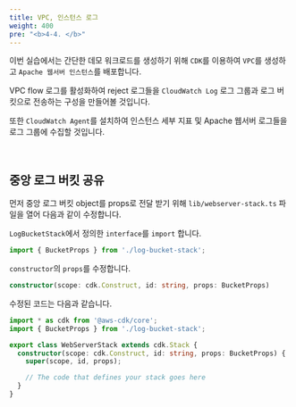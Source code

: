 ```yaml
---
title: VPC, 인스턴스 로그
weight: 400
pre: "<b>4-4. </b>"
---
```


이번 실습에서는 간단한 데모 워크로드를 생성하기 위해 `CDK`를 이용하여 `VPC`를 생성하고 `Apache 웹서버 인스턴스`를 배포합니다.

VPC flow 로그를 활성화하여 reject 로그들을 `CloudWatch Log` 로그 그룹과 로그 버킷으로 전송하는 구성을 만들어볼 것입니다.

또한 `CloudWatch Agent`를 설치하여 인스턴스 세부 지표 및 Apache 웹서버 로그들을 로그 그룹에 수집할 것입니다.

&nbsp;

## 중앙 로그 버킷 공유

먼저 중앙 로그 버킷 object를 props로 전달 받기 위해 `lib/webserver-stack.ts` 파일을 열어 다음과 같이 수정합니다.

`LogBucketStack`에서 정의한 `interface`를 `import` 합니다.

```typescript
import { BucketProps } from './log-bucket-stack';
```

`constructor`의 `props`를 수정합니다.
```typescript
constructor(scope: cdk.Construct, id: string, props: BucketProps)
```

수정된 코드는 다음과 같습니다.

```typescript
import * as cdk from '@aws-cdk/core';
import { BucketProps } from './log-bucket-stack';

export class WebServerStack extends cdk.Stack {
  constructor(scope: cdk.Construct, id: string, props: BucketProps) {
    super(scope, id, props);

    // The code that defines your stack goes here
  }
}
```


